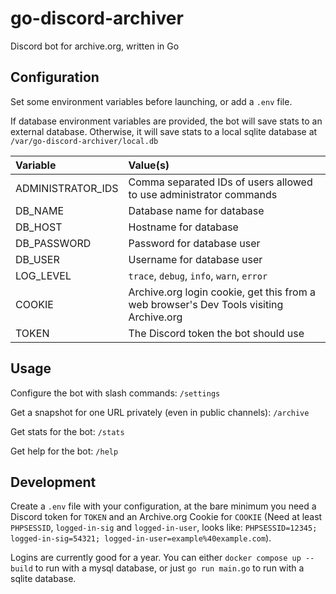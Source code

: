 # go-discord-archiver

Discord bot for archive.org, written in Go

## Configuration

Set some environment variables before launching, or add a `.env` file.

If database environment variables are provided, the bot will save stats to an external database.
Otherwise, it will save stats to a local sqlite database at `/var/go-discord-archiver/local.db`

| Variable          | Value(s)                                                                               |
| :---------------- | :------------------------------------------------------------------------------------- |
| ADMINISTRATOR_IDS | Comma separated IDs of users allowed to use administrator commands                     |
| DB_NAME           | Database name for database                                                             |
| DB_HOST           | Hostname for database                                                                  |
| DB_PASSWORD       | Password for database user                                                             |
| DB_USER           | Username for database user                                                             |
| LOG_LEVEL         | `trace`, `debug`, `info`, `warn`, `error`                                              |
| COOKIE            | Archive.org login cookie, get this from a web browser's Dev Tools visiting Archive.org |
| TOKEN             | The Discord token the bot should use                                                   |

## Usage

Configure the bot with slash commands:
`/settings`

Get a snapshot for one URL privately (even in public channels):
`/archive`

Get stats for the bot:
`/stats`

Get help for the bot:
`/help`

## Development

Create a `.env` file with your configuration, at the bare minimum you need
a Discord token for `TOKEN` and an Archive.org Cookie for `COOKIE` (Need at least `PHPSESSID`, `logged-in-sig` and `logged-in-user`, looks like: `PHPSESSID=12345; logged-in-sig=54321; logged-in-user=example%40example.com`).

Logins are currently good for a year.
You can either `docker compose up --build` to run with a mysql database, or just `go run main.go` to run with a sqlite database.
